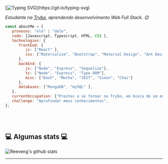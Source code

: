 [![Typing SVG](https://readme-typing-svg.herokuapp.com?color=%2336BCF7&size=30&center=true&vCenter=true&width=700&lines=Bem+vindo+ao+meu+Perfil!)](https://git.io/typing-svg)


<p><em>Estudante na <a href="https://betrybe.com">Trybe</a>, aprendendo desenvolvimento Web Full Stack. 😊 </br>
</em></p>


```javascript
const aboutMe = {
   pronouns: "ele" | "dele",
   code: [Javascript, Typescript, HTML, CSS ],
   technologies: {
      frontEnd: {
         js: ["React" ],
         css: ["Materialize", "Bootstrap", "Material Design", "Ant Design"]
      },
      backEnd: {
         js: ["Node", "Express", "Sequelize"],
         ts: ["Node", "Express", "Type ORM"],
         misc: ["Bash", "Mocha", "JEST", "Sinon", "Chai"]
      },
      databases: ["MongoDB", "mySQL" ],
   },
   currentOccupation: ["Prestes a se formar na Trybe, em busca de um emprego"],
   challenge: "Aprofundar meus conhecimentos",
};
```

</br></br>
<h2>💻 Algumas stats 💻</h2>

![Reeveng's github stats](https://github-readme-stats.vercel.app/api?username=pabloassuncao&show_icons=true&title_color=fff&icon_color=79ff97&text_color=9f9f9f&bg_color=151515)

---
